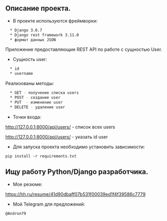 ## Описание проекта.

*  В проекте используются фреймворки:
```bash
  * Django 3.0.7
  * Django rest framework 3.11.0
  * формат данных JSON
 ``` 
Приложение предоставляющие REST API по работе с сущностью User.

*  Сущность user:
```bash
  * id
  * username
 ``` 
Реализованы методы:

```bash
  * GET - получение слиска users
  * POST - создание user
  * PUT  - изменение user
  * DELETE - удаление user
 ``` 
*  Точки входа:

  http://127.0.0.1:8000/api/users/   - список всех users
  
  http://127.0.0.1:8000/api/users/<id> -  указать id user 
  
  
* Для запуска проекта необходимо установить зависимости:
```
pip install -r requirements.txt
```


## Ищу работу Python/Django разработчика.
* Мое резюме:

https://hh.ru/resume/41d90dbaff07b531f00039ed1f4f39586c7779
* Мой Telegram для предложений:
```bash 
@Andron79
```
